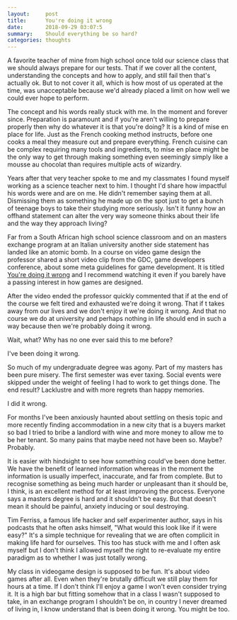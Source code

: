 ```yaml
---
layout:     post
title:      You're doing it wrong
date:       2018-09-29 03:07:5
summary:    Should everything be so hard?
categories: thoughts
---
```


A favorite teacher of mine from high school once told our science class that we should always prepare for our tests. That if we cover all the content, understanding the concepts and how to apply, and still fail then that's actually ok. But to not cover it all, which is how most of us operated at the time, was unacceptable because we'd already placed a limit on how well we could ever hope to perform. 

The concept and his words really stuck with me. In the moment and forever since. Preparation is paramount and if you're aren't willing to prepare properly then why do whatever it is that you're doing? It is a kind of mise en place for life. Just as the French cooking method instructs, before one cooks a meal they measure out and prepare everything. French cuisine can be complex requiring many tools and ingredients, to mise en place might be the only way to get through making something even seemingly simply like a mousse au chocolat than requires multiple acts of wizardry. 

Years after that very teacher spoke to me and my classmates I found myself working as a science teacher next to him. I thought I'd share how impactful his words were and are on me. He didn't remember saying them at all. Dismissing them as something he made up on the spot just to get a bunch of teenage boys to take their studying more seriously. Isn't it funny how an offhand statement can alter the very way someone thinks about their life and the way they approach living?

Far from a South African high school science classroom and on an masters exchange program at an Italian university another side statement has landed like an atomic bomb. In a course on video game design the professor shared a short video clip from the GDC, game developers conference, about some meta guidelines for game development. It is titled [You're doing it wrong](https://youtu.be/HAqSj0Hh-0U) and I recommend watching it even if you barely have a passing interest in how games are designed. 

After the video ended the professor quickly commented that if at the end of the course we felt tired and exhausted we're doing it wrong. That if t takes away from our lives and we don't enjoy it we're doing it wrong. And that no course we do at university and perhaps nothing in life should end in such a way because then we're probably doing it wrong. 

Wait, what? Why has no one ever said this to me before? 

I've been doing it wrong. 

So much of my undergraduate degree was agony. Part of my masters has been pure misery. The first semester was ever taxing. Social events were skipped under the weight of feeling I had to work to get things done. The end result? Lacklustre and with more regrets than happy memories. 

I did it wrong. 

For months I've been anxiously haunted about settling on thesis topic and more recently finding accommodation in a new city that is a buyers market so bad I tried to bribe a landlord with wine and more money to allow me to be her tenant. So many pains that maybe need not have been so. Maybe? Probably. 

It is easier with hindsight to see how something could've been done better. We have the benefit of learned information whereas in the moment the information is usually imperfect, inaccurate, and far from complete. But to recognise something as being much harder or unpleasant than it should be, I think, is an excellent method for at least improving the process. Everyone says a masters degree is hard and it shouldn't be easy. But that doesn't mean it should be painful, anxiety inducing or soul destroying. 

Tim Ferriss, a famous life hacker and self experimenter author, says in his podcasts that he often asks himself, "What would this look like if it were easy?" It's a simple technique for revealing that we are often complicit in making life hard for ourselves. This too has stuck with me and I often ask myself but I don't think I allowed myself the right to re-evaluate my entire paradigm as to whether I was just totally wrong. 

My class in videogame design is supposed to be fun. It's about video games after all. Even when they're brutally difficult we still play them for hours at a time. If I don't think I'll enjoy a game I won't even consider trying it. It is a high bar but fitting somehow that in a class I wasn't supposed to take, in an exchange program I shouldn't be on, in country I never dreamed of living in, I know understand that is been doing it wrong. You might be too. 
